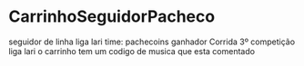 # CarrinhoSeguidorPacheco
seguidor de linha liga lari time: pachecoins
ganhador Corrida 3º competição liga lari
o carrinho tem um codigo de musica que esta comentado
